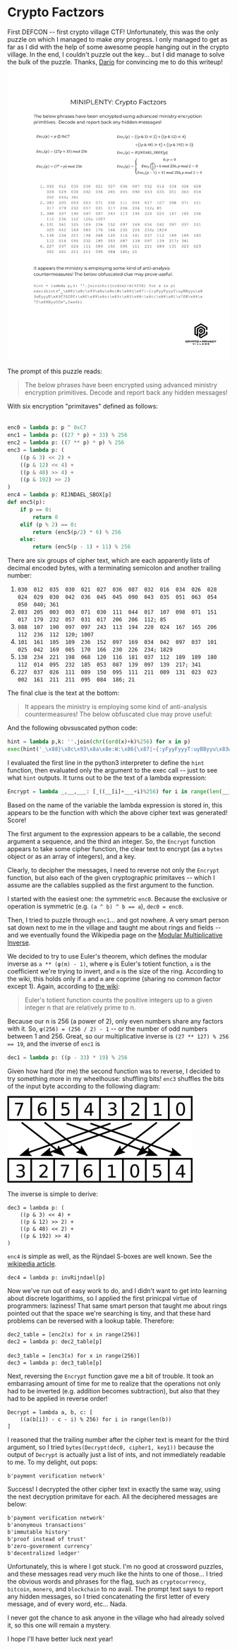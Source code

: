 # Crypto Factzors #

First DEFCON -- first crypto village CTF! Unfortunately, this was the only
puzzle on which I managed to make *any* progress. I only managed to get as far
as I did with the help of some awesome people hanging out in the crypto
village. In the end, I couldn't puzzle out the key... but I did manage to
solve the bulk of the puzzle. Thanks, [Darío](https://github.com/daedalus)
for convincing me to do this writeup!

![The full puzzle image](factzors.png)

The prompt of this puzzle reads:

> The below phrases have been encrypted using advanced ministry encryption
> primitives.  Decode and report back any hidden messages! 

With six encryption "primitaves" defined as follows:

```python

enc0 = lambda p: p ^ 0xC7
enc1 = lambda p: ((27 * p) + 33) % 256
enc2 = lambda p: ((7 ** p) * p) % 256
enc3 = lambda p: (
	((p & 3) << 2) +
	((p & 12) << 4) +
	((p & 48) >> 4) +
	((p & 192) >> 2)
)
enc4 = lambda p: RIJNDAEL_SBOX[p]
def enc5(p):
	if p == 0:
		return 0
	elif (p % 2) == 0:
		return (enc5(p/2) * 6) % 256
	else:
		return (enc5(p - 1) + 11) % 256

```

There are six groups of cipher text, which are each apparently lists of
decimal encoded bytes, with a terminating semicolon and another trailing
number:

1. `030  012  035  030  021  027  036  087  032  016  034  026  028  024  029  030  042  036  045  045  090  043  035  051  063  054  050  040; 361`
2. `083  205  003  003  071  030  111  044  017  107  098  071  151  017  179  232  057  031  017  206  206  112; 85`
3. `088  107  190  097  097  243  113  194  220  024  167  165  206  112  236  112  120; 1007`
4. `101  161  105  109  236  152  097  169  034  042  097  037  101  025  042  169  085  170  166  230  226  234; 1829`
5. `138  234  221  198  068  120  116  181  037  112  189  189  180  112  014  095  232  185  053  087  139  097  139  217; 341`
6. `227  037  026  111  089  150  095  111  211  089  131  023  023  002  161  211  211  095  084  186; 21`

The final clue is the text at the bottom:

> It appears the ministry is employing some kind of anti-analysis
> countermeasures! The below obfuscated clue may prove useful:

And the following obvsuscated python code:

```python
hint = lambda p,k: ''.join(chr((ord(x)+k)%256) for x in p)
exec(hint('_\x88}\x8c\x93\x8a\x8e:W:\x86{\x87|~{:yFyyFyyyT:uyBByyu\x83wEyyyE\x83C?LOPC:\x80\x89\x8c:\x83:\x83\x88:\x8c{\x88\x81\x7fB\x86\x7f\x88ByyCCw',0xe6))
```

I evaluated the first line in the python3 interpreter to define the `hint`
function, then evaluated only the argument to the exec call -- just to
see what `hint` outputs. It turns out to be the text of a lambda
expression:

```python
Encrypt = lambda _,__,___: [_((__[i]+___+i)%256) for i in range(len(__))]
```

Based on the name of the variable the lambda expression is stored in,
this appears to be the function with which the above cipher text was
generated! Score!

The first argument to the expression appears to be a callable, the
second argument a sequence, and the third an integer. So, the `Encrypt`
function appears to take some cipher function, the clear text to encrypt
(as a `bytes` object or as an array of integers), and a key.

Clearly, to decipher the messages, I need to reverse not only the
`Encrypt` function, but also each of the given cryptographic primitaves --
which I assume are the callables supplied as the first argument to the
function.

I started with the easiest one: the symmetric `enc0`. Because the
exclusive or operation is symmetric (e.g. `(a ^ b) ^ b == a`),
`dec0 = enc0`.

Then, I tried to puzzle through `enc1`... and got nowhere. A very smart
person sat down next to me in the village and taught me about rings and
fields -- and we eventually found the Wikipedia page on the
[Modular Multiplicative Inverse](https://en.wikipedia.org/wiki/Modular_multiplicative_inverse).

We decided to try to use Euler's theorem, which defines the modular
inverse as `a ** (φ(m) - 1)`, where `φ` is Euler's totient function, `a`
is the coefficient we're trying to invert, and `m` is the size of the
ring. According to the wiki, this holds only if `a` and `m` are coprime
(sharing no common factor except 1). Again, according to
[the wiki](https://en.wikipedia.org/wiki/Euler%27s_totient_function#Computing_Euler's_totient_function):

> Euler's totient function counts the positive integers up to a given
> integer n that are relatively prime to n.

Because our n is 256 (a power of 2), only even numbers share any factors
with it. So, `φ(256) = (256 / 2) - 1` -- or the number of odd numbers
between 1 and 256. Great, so our multiplicative inverse is
`(27 ** 127) % 256 == 19`, and the inverse of `enc1` is

```python
dec1 = lambda p: ((p - 33) * 19) % 256
```

Given how hard (for me) the second function was to reverse, I decided to
try something more in my wheelhouse: shuffling bits! `enc3` shuffles the
bits of the input byte according to the following diagram:

![Bit shuffling diagram](factzors_enc3.svg.png)

The inverse is simple to derive:

```python3
dec3 = lambda p: (
	((p & 3) << 4) +
	((p & 12) >> 2) +
	((p & 48) << 2) +
	((p & 192) >> 4)
)
```

`enc4` is simple as well, as the Rijndael S-boxes are well known. See the
[wikipedia article](https://en.wikipedia.org/wiki/Rijndael_S-box#Inverse_S-box).

```python3
dec4 = lambda p: invRijndael[p]
```

Now we've run out of easy work to do, and I didn't want to get into
learning about discrete logarithims, so I applied the first prinicpal
virtue of programmers: laziness! That same smart person that taught me
about rings pointed out that the space we're searching is tiny, and that
these hard problems can be reversed with a lookup table. Therefore:

```python3
dec2_table = [enc2(x) for x in range(256)]
dec2 = lambda p: dec2_table[p]

dec3_table = [enc3(x) for x in range(256)]
dec3 = lambda p: dec3_table[p]
```

Next, reversing the `Encrypt` function gave me a bit of trouble. It took
an embarrasing amount of time for me to realize that the operations not
only had to be inverted (e.g. addition becomes subtraction), but also that
they had to be applied in reverse order!

```python3
Decrypt = lambda a, b, c: [
	((a(b[i]) - c - i) % 256) for i in range(len(b))
]
```

I reasoned that the trailing number after the cipher text is meant for
the third argument, so I tried `bytes(Decrypt(dec0, cipher1, key1))`
because the output of `Decrypt` is actually just a list of ints, and not
immediately readable to me. To my delight, out pops:

```python3
b'payment verification network'
```

Success! I decrypted the other cipher text in exactly the same way, using
the next decryption primitave for each. All the deciphered messages are
below:

```python3
b'payment verification network'
b'anonymous transactions'
b'immutable history'
b'proof instead of trust'
b'zero-government currency'
b'decentralized ledger'
```

Unfortunately, this is where I got stuck. I'm no good at crossword
puzzles, and these messages read very much like the hints to one of
those... I tried the obvious words and phrases for the flag, such as
`cryptocurrency`, `bitcoin`, `monero`, and `blockchain` to no avail. The
prompt text says to report any hidden messages, so I tried concatenating
the first letter of every message, and of every word, etc... Nada.

I never got the chance to ask anyone in the village who had already
solved it, so this one will remain a mystery.

I hope I'll have better luck next year!
